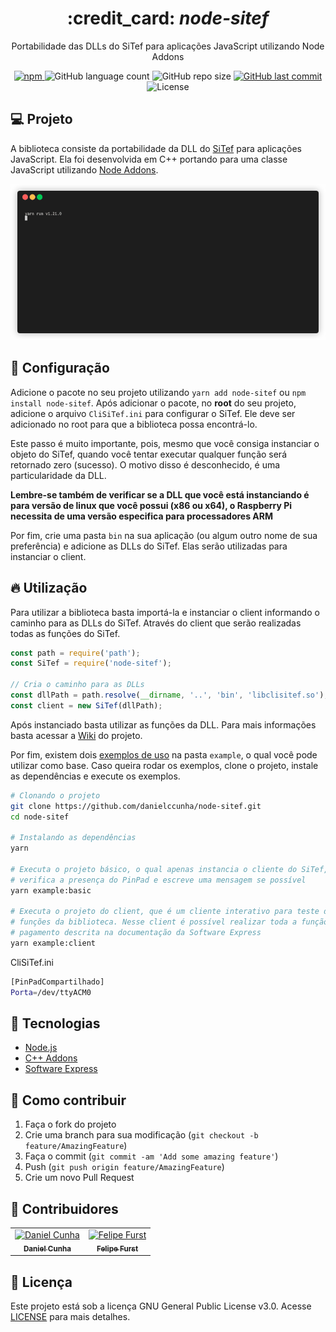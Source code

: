 <div align="center">
  <h1>
   :credit_card: <i>node-sitef</i>
  </h1>

  <p>
  Portabilidade das DLLs do SiTef para aplicações JavaScript utilizando Node Addons
  </p>

  <a href="https://www.npmjs.com/package/node-sitef">
    <img alt="npm" src="https://img.shields.io/npm/v/node-sitef?color=3a86ff">
  </a>
  <img alt="GitHub language count" src="https://img.shields.io/github/languages/count/danielccunha/node-sitef?color=%233a86ff">
  <img alt="GitHub repo size" src="https://img.shields.io/github/repo-size/danielccunha/node-sitef?color=%233a86ff">
  <a href="https://github.com/danielccunha/node-sitef/commits/master">
    <img alt="GitHub last commit" src="https://img.shields.io/github/last-commit/danielccunha/node-sitef?color=%233a86ff">
  </a>
  <img alt="License" src="https://img.shields.io/badge/license-MIT-brightgreen?color=%233a86ff">

</div>

## :computer: Projeto

A biblioteca consiste da portabilidade da DLL do [SiTef](https://www.softwareexpress.com.br/index.php?a=1590867134) para aplicações JavaScript. Ela foi desenvolvida em C++ portando para uma classe JavaScript utilizando [Node Addons](https://nodejs.org/api/addons.html).

![Usage GIF](.github/assets/usage.gif)

## :wrench: Configuração

Adicione o pacote no seu projeto utilizando `yarn add node-sitef` ou `npm install node-sitef`. Após adicionar o pacote, no **root** do seu projeto, adicione o arquivo `CliSiTef.ini` para configurar o SiTef. Ele deve ser adicionado no root para que a biblioteca possa encontrá-lo.

Este passo é muito importante, pois, mesmo que você consiga instanciar o objeto do SiTef, quando você tentar executar qualquer função será retornado zero (sucesso). O motivo disso é desconhecido, é uma particularidade da DLL.

**Lembre-se também de verificar se a DLL que você está instanciando é para versão de linux que você possui (x86 ou x64), o Raspberry Pi necessita de uma versão especifica para processadores ARM**

Por fim, crie uma pasta `bin` na sua aplicação (ou algum outro nome de sua preferência) e adicione as DLLs do SiTef. Elas serão utilizadas para instanciar o client.

## :fire: Utilização

Para utilizar a biblioteca basta importá-la e instanciar o client informando o caminho para as DLLs do SiTef. Através do client que serão realizadas todas as funções do SiTef.

```js
const path = require('path');
const SiTef = require('node-sitef');

// Cria o caminho para as DLLs
const dllPath = path.resolve(__dirname, '..', 'bin', 'libclisitef.so');
const client = new SiTef(dllPath);
```

Após instanciado basta utilizar as funções da DLL. Para mais informações basta acessar a [Wiki](https://github.com/danielccunha/node-sitef/wiki) do projeto.

Por fim, existem dois [exemplos de uso](example/README.md) na pasta `example`, o qual você pode utilizar como base. Caso queira rodar os exemplos, clone o projeto, instale as dependências e execute os exemplos.

```sh
# Clonando o projeto
git clone https://github.com/danielccunha/node-sitef.git
cd node-sitef

# Instalando as dependências
yarn

# Executa o projeto básico, o qual apenas instancia o cliente do SiTef,
# verifica a presença do PinPad e escreve uma mensagem se possível
yarn example:basic

# Executa o projeto do client, que é um cliente interativo para teste das
# funções da biblioteca. Nesse client é possível realizar toda a função de
# pagamento descrita na documentação da Software Express
yarn example:client
```
CliSiTef.ini
```sh
[PinPadCompartilhado]
Porta=/dev/ttyACM0
```

## :rocket: Tecnologias

- [Node.js](https://nodejs.org/en/)
- [C++ Addons](https://nodejs.org/api/addons.html)
- [Software Express](https://www.softwareexpress.com.br/)

## :thinking: Como contribuir

1. Faça o fork do projeto
2. Crie uma branch para sua modificação (`git checkout -b feature/AmazingFeature`)
3. Faça o commit (`git commit -am 'Add some amazing feature'`)
4. Push (`git push origin feature/AmazingFeature`)
5. Crie um novo Pull Request

## :busts_in_silhouette: Contribuidores

<table>
  <tr>
    <td align="center"><a href="https://github.com/danielccunha"><img src="https://avatars2.githubusercontent.com/u/32555455?s=460&v=4" width="75px;" alt="Daniel Cunha"/><br /><sub><b>Daniel Cunha</b></sub></a></td>
    <td align="center"><a href="https://github.com/fefurst"><img src="https://avatars.githubusercontent.com/u/16591705?v=4" width="75px;" alt="Felipe Furst"/><br /><sub><b>Felipe Furst</b></sub></a></td>
  </tr>
</table>

## :memo: Licença

Este projeto está sob a licença GNU General Public License v3.0. Acesse [LICENSE](LICENSE) para mais detalhes.
